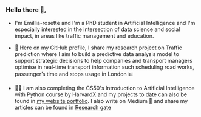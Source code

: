 ### Hello there 👋,

- I'm Emillia-rosette and I'm a PhD student in Artificial Intelligence and I'm especially interested in the intersection of data science and social impact, in areas like traffic management and education.

- 👾 Here on my GitHub profile, I share my research project on Traffic prediction where I aim to build a predictive data analysis model to support strategic decisions to help companies and transport managers optimise in real-time transport information such scheduling road works, passenger’s time and stops usage in London 📊 

- 👩‍🎓 I am also completing the CS50's Introduction to Artificial Intelligence with Python course by HarvardX and my projects to date can also be found in [my website portfolio](http://emillianlandu.com/). I also write on Medium 📝 and share my articles can be found in [Research gate](https://www.researchgate.net/profile/Emillia-Rosette-Nlandu-Nzinga/projects)

<!--
**Emillia-rosette/Emillia-rosette** is a ✨ _special_ ✨ repository because its `README.md` (this file) appears on your GitHub profile.

Here are some ideas to get you started:

- 🔭 I’m currently working on ...
- 🌱 I’m currently learning ...
- 👯 I’m looking to collaborate on ...
- 🤔 I’m looking for help with ...
- 💬 Ask me about ...
- 📫 How to reach me: ...
- 😄 Pronouns: ...
-->
